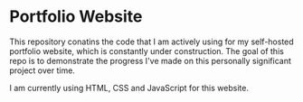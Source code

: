# Portfolio Website
This repository conatins the code that I am actively using for my self-hosted portfolio website, which is constantly under construction. The goal of this repo is to demonstrate the progress I've made on this personally significant project over time.

I am currently using HTML, CSS and JavaScript for this website.
